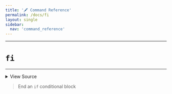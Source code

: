 ```yaml
---
title: '🖋️ Command Reference'
permalink: /docs/fi
layout: single
sidebar:
  nav: 'command_reference'
---
```


---

# `fi`

---



<details>
  <summary>View Source</summary>

{% highlight sh %}

!fn --shellpen-private writeDSL --write-null-if-last-empty
!fn --shellpen-private writeDSL --pop
!fn --shellpen-private writeDSL writeln "fi"
{% endhighlight %}

</details>



> End an `if` conditional block







